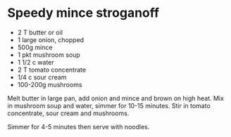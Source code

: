 # Speedy mince stroganoff

* 2 T butter or oil
* 1 large onion, chopped
* 500g mince
* 1 pkt mushroom soup
* 1 1/2 c water
* 2 T tomato concentrate
* 1/4 c sour cream
* 100-200g mushrooms

Melt butter in large pan, add onion and mince and brown on high heat.  Mix in mushroom soup and water, simmer for 10-15 minutes.  Stir in tomato concentrate, sour cream and mushrooms.  

Simmer for 4-5 minutes then serve with noodles.


